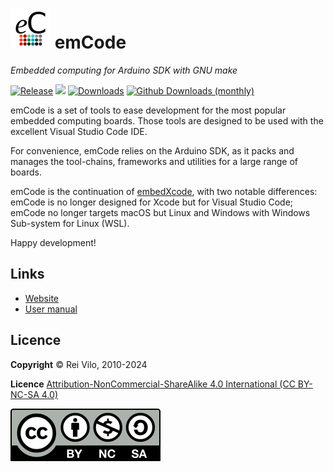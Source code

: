 # ![](./img/Logo-064-eC.png) emCode

*Embedded computing for Arduino SDK with GNU make*

[![Release](https://img.shields.io/github/v/release/rei-vilo/emCode)](https://github.com/rei-vilo/emCode/releases) [![](https://img.shields.io/badge/-Documentation-blue)](https://rei-vilo.github.io/emCode/) [![Downloads](https://img.shields.io/github/downloads/rei-vilo/emCode/total.svg)]() [![Github Downloads (monthly)](https://img.shields.io/github/downloads/rei-vilo/emCode/latest/total.svg)]()


emCode is a set of tools to ease development for the most popular embedded computing boards. Those tools are designed to be used with the excellent Visual Studio Code IDE.

For convenience, emCode relies on the Arduino SDK, as it packs and manages the tool-chains, frameworks and utilities for a large range of boards.

emCode is the continuation of [embedXcode](https://embeddedcomputing.weebly.com/embedxcode.html), with two notable differences: emCode is no longer designed for Xcode but for Visual Studio Code; emCode no longer targets macOS but Linux and Windows with Windows Sub-system for Linux (WSL).

Happy development!

## Links

+ [Website](https://emCode.weebly.com)
+ [User manual](https://rei-vilo.github.io/emCode/) 

## Licence

**Copyright** &copy; Rei Vilo, 2010-2024

**Licence** [Attribution-NonCommercial-ShareAlike 4.0 International (CC BY-NC-SA 4.0)](./LICENCE.md)

![](./img/by-nc-sa.svg)
